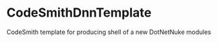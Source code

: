 CodeSmithDnnTemplate
====================

CodeSmith template for producing shell of a new DotNetNuke modules
